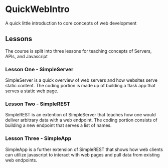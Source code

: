 # QuickWebIntro
A quick little introduction to core concepts of web development

## Lessons
The course is split into three lessons for teaching concepts of Servers, APIs, and Javascript

### Lesson One - SimpleServer
SimpleServer is a quick overview of web servers and how websites serve static content. The coding portion is
made up of building a flask app that serves a static web page.

### Lesson Two - SimpleREST
SimpleREST is an extention of SimpleServer that teaches how one would deliver arbitrary data with a web
endpoint. The coding portion consists of building a new endpoint that serves a list of names.

### Lesson Three - SimpleApp
SimpleApp is a further extension of SimpleREST that shows how web clients can utilize javascript to interact
with web pages and pull data from existing web endpoints.
